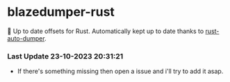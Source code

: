 # blazedumper-rust

🚀 Up to date offsets for Rust. Automatically kept up to date thanks to [rust-auto-dumper](https://github.com/Akandesh/rust-auto-dumper).


### Last Update 23-10-2023 20:31:21
- If there's something missing then open a issue and i'll try to add it asap.